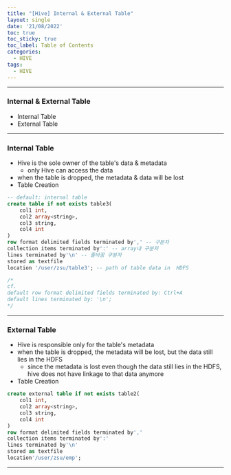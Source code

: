 ```yaml
---
title: "[Hive] Internal & External Table"
layout: single
date: '21/08/2022'
toc: true
toc_sticky: true
toc_label: Table of Contents
categories:
  - HIVE
tags:
  - HIVE
---
```


---
### Internal & External Table
* Internal Table
* External Table

---

### Internal Table
* Hive is the sole owner of the table's data & metadata
	* only Hive can access the data
* when the table is dropped, the metadata & data will be lost
* Table Creation

```sql
-- default: internal table
create table if not exists table3(
	col1 int,
	col2 array<string>,
	col3 string,
	col4 int
)
row format delimited fields terminated by',' -- 구분자
collection items terminated by':' -- array내 구분자
lines terminated by'\n' -- 줄바꿈 구분자
stored as textfile
location '/user/zsu/table3'; -- path of table data in  HDFS

/*
cf.
default row format delimited fields terminated by: Ctrl+A
default lines terminated by: '\n';
*/

```

---

### External Table
* Hive is responsible only for the table's metadata
* when the table is dropped, the metadata will be lost, but the data still lies in the HDFS
	* since the metadata is lost even though the data still lies in the HDFS, hive does not have linkage to that data anymore
* Table Creation

```sql
create external table if not exists table2(
	col1 int,
	col2 array<string>,
	col3 string,
	col4 int
)
row format delimited fields terminated by',' 
collection items terminated by':' 
lines terminated by'\n' 
stored as textfile 
location'/user/zsu/emp';
```

---